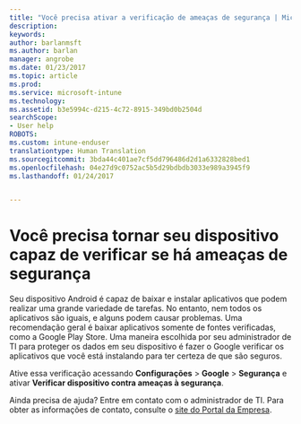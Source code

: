 ```yaml
---
title: "Você precisa ativar a verificação de ameaças de segurança | Microsoft Docs"
description: 
keywords: 
author: barlanmsft
ms.author: barlan
manager: angrobe
ms.date: 01/23/2017
ms.topic: article
ms.prod: 
ms.service: microsoft-intune
ms.technology: 
ms.assetid: b3e5994c-d215-4c72-8915-349bd0b2504d
searchScope:
- User help
ROBOTS: 
ms.custom: intune-enduser
translationtype: Human Translation
ms.sourcegitcommit: 3bda44c401ae7cf5dd796486d2d1a6332828bed1
ms.openlocfilehash: 04e27d9c0752ac5b5d29bdbdb3033e989a3945f9
ms.lasthandoff: 01/24/2017


---
```


# <a name="you-need-to-make-your-device-able-to-scan-for-security-threats"></a>Você precisa tornar seu dispositivo capaz de verificar se há ameaças de segurança

Seu dispositivo Android é capaz de baixar e instalar aplicativos que podem realizar uma grande variedade de tarefas. No entanto, nem todos os aplicativos são iguais, e alguns podem causar problemas. Uma recomendação geral é baixar aplicativos somente de fontes verificadas, como a Google Play Store. Uma maneira escolhida por seu administrador de TI para proteger os dados em seu dispositivo é fazer o Google verificar os aplicativos que você está instalando para ter certeza de que são seguros.

Ative essa verificação acessando **Configurações** > **Google** > **Segurança** e ativar **Verificar dispositivo contra ameaças à segurança**.

Ainda precisa de ajuda? Entre em contato com o administrador de TI. Para obter as informações de contato, consulte o [site do Portal da Empresa](http://portal.manage.microsoft.com).

